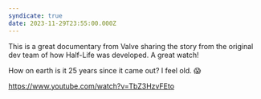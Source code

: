 ```yaml
---
syndicate: true
date: 2023-11-29T23:55:00.000Z
---
```


This is a great documentary from Valve sharing the story from the original dev team of how Half-Life was developed. A great watch!

How on earth is it 25 years since it came out? I feel old. 😱

https://www.youtube.com/watch?v=TbZ3HzvFEto

